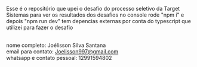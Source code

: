 Esse é o repositório que upei o desafio do processo seletivo da Target Sistemas
para ver os resultados dos desafios no console rode "npm i" e depois "npm run dev" tem depencias externas por conta do typescript que utilizei para fazer o desafio <br /><br />

nome completo: Joélisson Silva Santana <br />
email para contato: Joelisson997@gmail.com <br />
whatsapp e contato pessoal: 12991594802 

